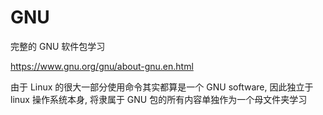 # GNU

完整的 GNU 软件包学习

https://www.gnu.org/gnu/about-gnu.en.html

由于 Linux 的很大一部分使用命令其实都算是一个 GNU software, 因此独立于 linux 操作系统本身, 将隶属于 GNU 包的所有内容单独作为一个母文件夹学习  


